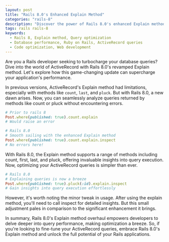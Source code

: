 ```yaml
---
layout: post
title: "Rails 8.0's Enhanced Explain Method"
categories: "rails-8"
description: "Discover the power of Rails 8.0's enhanced Explain method for optimizing ActiveRecord queries. Uncover invaluable insights into query execution with seamless support for count, pluck, and more. Streamline your application's performance today!"
tags: rails rails-8
keywords:
  - Rails 8, Explain method, Query optimization
  - Database performance, Ruby on Rails, ActiveRecord queries
  - Code optimization, Web development
---
```


Are you a Rails developer seeking to turbocharge your database queries? Dive into the world of ActiveRecord with Rails 8.0's revamped Explain method. Let's explore how this game-changing update can supercharge your application's performance.

In previous versions, ActiveRecord's Explain method had limitations, especially with methods like `count`, `last`, and `pluck`. But with Rails 8.0, a new dawn arises. Now, you can seamlessly analyze queries returned by methods like count or pluck without encountering errors.

```ruby
# Prior to rails 8
Post.where(published: true).count.explain
# Would raise an error

# Rails 8.0
# Smooth sailing with the enhanced Explain method
Post.where(published: true).count.explain.inspect
# No errors here!
```

With Rails 8.0, the Explain method supports a range of methods including count, first, last, and pluck, offering invaluable insights into query execution. Now, optimizing your ActiveRecord queries is simpler than ever.

```ruby
# Rails 8.0
# Explaining queries is now a breeze
Post.where(published: true).pluck(:id).explain.inspect
# Gain insights into query execution effortlessly

```

However, it's worth noting the minor tweak in usage. After using the explain method, you'll need to call inspect for detailed insights. But this small adjustment pales in comparison to the significant enhancement it brings.

In summary, Rails 8.0's Explain method overhaul empowers developers to delve deeper into query performance, making optimization a breeze. So, if you're looking to fine-tune your ActiveRecord queries, embrace Rails 8.0's Explain method and unlock the full potential of your Rails applications.
